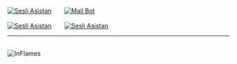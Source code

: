 [![Sesli Asistan](https://github-readme-stats.vercel.app/api/pin/?username=InFlames513&repo=Sesli-Asistan&&bg_color=151515&text_color=ffffff)](https://github.com/InFlames513/Sesli-Asistan)
&ensp;&ensp;&ensp;
[![Mail Bot](https://github-readme-stats.vercel.app/api/pin/?username=InFlames513&repo=Discord-E-posta-Do-rulama-Mail-Form&&bg_color=151515&text_color=ffffff)](https://github.com/InFlames513/Discord-E-posta-Do-rulama-Mail-Form)
<br><br>
[![Sesli Asistan](https://github-readme-stats.vercel.app/api/pin/?username=InFlames513&repo=Sesli-Asistan&&bg_color=151515&text_color=ffffff)](https://github.com/InFlames513/Sesli-Asistan)
&ensp;&ensp;&ensp;
[![Sesli Asistan](https://github-readme-stats.vercel.app/api/pin/?username=InFlames513&repo=Sesli-Asistan&&bg_color=151515&text_color=ffffff)](https://github.com/InFlames513/Sesli-Asistan)
<br><hr><br>
![InFlames](https://github-readme-stats.vercel.app/api/top-langs/?username=InFlames513&&title_color=daf7dc&layout=compact&text_color=daf7dc&bg_color=151515)
